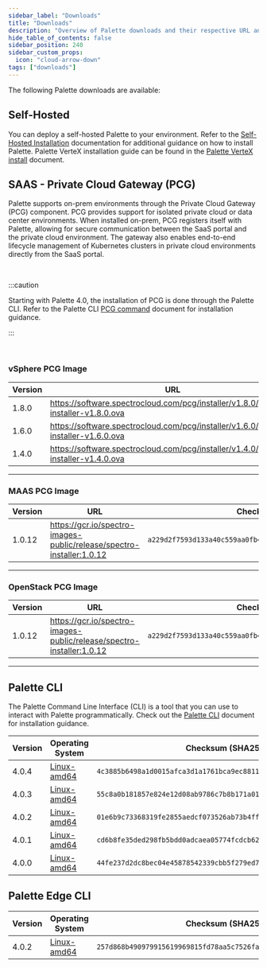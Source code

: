 ```yaml
---
sidebar_label: "Downloads"
title: "Downloads"
description: "Overview of Palette downloads and their respective URL and checksums."
hide_table_of_contents: false
sidebar_position: 240
sidebar_custom_props: 
  icon: "cloud-arrow-down"
tags: ["downloads"]
---
```



The following Palette downloads are available:


## Self-Hosted

You can deploy a self-hosted Palette to your environment. Refer to the [Self-Hosted Installation](enterprise-version/install-palette/install-palette.md) documentation for additional guidance on how to install Palette. Palette VerteX installation guide can be found in the [Palette VerteX install](vertex/install-palette-vertex) document.

## SAAS - Private Cloud Gateway (PCG)


Palette supports on-prem environments through the Private Cloud Gateway (PCG) component. PCG provides support for isolated private cloud or data center environments. When installed on-prem, PCG registers itself with Palette, allowing for secure communication between the SaaS portal and the private cloud environment. The gateway also enables end-to-end lifecycle management of Kubernetes clusters in private cloud environments directly from the SaaS portal. 

<br />

:::caution

Starting with Palette 4.0, the installation of PCG is done through the Palette CLI. Refer to the Palette CLI [PCG command](/palette-cli/commands/#pcg) document for installation guidance.

:::

<br />

### vSphere PCG Image

|Version|URL| Checksum (SHA256) |
|---|---|---|
|1.8.0|https://software.spectrocloud.com/pcg/installer/v1.8.0/gateway-installer-v1.8.0.ova| `c860682c8e7dc55c6873ff1c5a0f337f91a74215b8cae92e4fa739b6ddc62720` |
|1.6.0|https://software.spectrocloud.com/pcg/installer/v1.6.0/gateway-installer-v1.6.0.ova| `2cf85c974e00524a2051be514484695ae51065af861bf1eb2c69aeb76816b0ff` |
|1.4.0|https://software.spectrocloud.com/pcg/installer/v1.4.0/gateway-installer-v1.4.0.ova| `67973c6ada136f64d9316dc05cda81d419997487c8007b6d58802bec12fb80dd` |
------

### MAAS PCG Image

|Version|URL| Checksum (SHA256) |
|---|---|---|
|1.0.12|https://gcr.io/spectro-images-public/release/spectro-installer:1.0.12| `a229d2f7593d133a40c559aa0fb45feca8b0cd1b2fcebfe2379d76f60bfe038b`|
---------

### OpenStack PCG Image

|Version|URL| Checksum (SHA256) |
|---|---|---|
|1.0.12|https://gcr.io/spectro-images-public/release/spectro-installer:1.0.12| `a229d2f7593d133a40c559aa0fb45feca8b0cd1b2fcebfe2379d76f60bfe038b`|
-------


## Palette CLI

The Palette Command Line Interface (CLI) is a tool that you can use to interact with Palette programmatically. Check out the [Palette CLI](/palette-cli/install-palette-cli) document for installation guidance.  

|Version| Operating System |  Checksum (SHA256) |
|---|---|---|
|4.0.4| [Linux-amd64](https://software.spectrocloud.com/palette-cli/v4.0.4/linux/cli/palette)    | `4c3885b6498a1d0015afca3d1a1761bca9ec8811caae6047bf3d0790f2aa5b5a` | 
|4.0.3| [Linux-amd64](https://software.spectrocloud.com/palette-cli/v4.0.3/linux/cli/palette)    | `55c8a0b181857e824e12d08ab9786c7b8b171a018c23228a1abd0167cb3788ca` | 
|4.0.2| [Linux-amd64](https://software.spectrocloud.com/palette-cli/v4.0.2/linux/cli/palette)| `01e6b9c73368319fe2855aedcf073526ab73b4ff635997257f8c10a11efd8f0c` |
|4.0.1| [Linux-amd64](https://software.spectrocloud.com/palette-cli/v4.0.1/linux/cli/palette)| `cd6b8fe35ded298fb5bdd0adcaea05774fcdcb62230430c6c8f915fa8464c49a` |
|4.0.0| [Linux-amd64](https://software.spectrocloud.com/palette-cli/v4.0.0/linux/cli/palette)| `44fe237d2dc8bec04e45878542339cbb5f279ed7374b5dfe6118c4cbe94132b4` |



## Palette Edge CLI

|Version| Operating System |  Checksum (SHA256) |
|-------|---| --- |
|4.0.2 |  [Linux-amd64](https://software.spectrocloud.com/stylus/v4.0.2/cli/linux/palette-edge) | `257d868b490979915619969815fd78aa5c7526faba374115f8d7c9d4987ba05d`|

